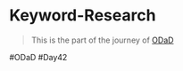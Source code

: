 # Keyword-Research

> This is the part of the journey of [ODaD](https://github.com/Zinwaiyan274/One-DS-a-day)

#ODaD
#Day42
